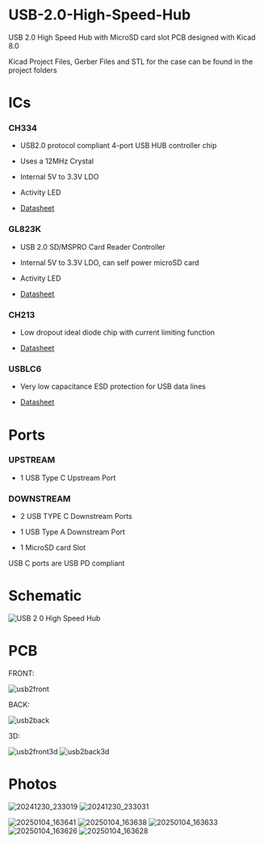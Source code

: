 # USB-2.0-High-Speed-Hub
USB 2.0 High Speed Hub with MicroSD card slot PCB designed with Kicad 8.0

Kicad Project Files, Gerber Files and STL for the case can be found in the project folders

# ICs

### CH334

  - USB2.0 protocol compliant 4-port USB HUB controller chip

  - Uses a 12MHz Crystal

  - Internal 5V to 3.3V LDO

  - Activity LED

  - [Datasheet](https://www.wch-ic.com/downloads/CH334DS1_PDF.html)

### GL823K 

  - USB 2.0 SD/MSPRO Card Reader Controller

  - Internal 5V to 3.3V LDO, can self power microSD card

  - Activity LED
  
  - [Datasheet](https://www.lcsc.com/datasheet/lcsc_datasheet_2409272232_Genesys-Logic-GL823K-HCY04_C284879.pdf)

### CH213
  - Low dropout ideal diode chip with current limiting function 

  - [Datasheet](https://www.wch-ic.com/downloads/CH213DS1_PDF.html)

### USBLC6
- Very low capacitance ESD protection for USB data lines

- [Datasheet](https://www.st.com/resource/en/datasheet/usblc6-2.pdf)

# Ports

### UPSTREAM

- 1 USB Type C Upstream Port

### DOWNSTREAM

- 2 USB TYPE C Downstream Ports

- 1 USB Type A Downstream Port 

- 1 MicroSD card Slot
  

USB C ports are USB PD compliant

# Schematic

![USB 2 0 High Speed Hub](https://github.com/user-attachments/assets/956f561a-7b00-48d1-b3c4-6078c97a1579)



# PCB

FRONT:

![usb2front](https://github.com/user-attachments/assets/167186eb-7bc8-475b-87d9-9a7ed7864972)

BACK:

![usb2back](https://github.com/user-attachments/assets/cc71902a-1425-4691-803e-1a51a9ec6be9)


3D:

![usb2front3d](https://github.com/user-attachments/assets/2677febe-bce6-4907-997a-e25dcd87d3b7)
![usb2back3d](https://github.com/user-attachments/assets/ea58d12d-f742-4a35-a15c-b558ad272c6c)

# Photos


![20241230_233019](https://github.com/user-attachments/assets/c52e5439-27c2-4a47-ba1c-e35d9b434988)
![20241230_233031](https://github.com/user-attachments/assets/9f820731-e31c-4584-849e-5e5f1e7fa4fa)

![20250104_163641](https://github.com/user-attachments/assets/cfa7925e-7b14-4dbe-b7b1-75b14382b441)
![20250104_163638](https://github.com/user-attachments/assets/65b3ee01-b506-432e-9825-b495bdbd49d8)
![20250104_163633](https://github.com/user-attachments/assets/3ee654a3-3201-4563-8da9-35beb3f176f4)
![20250104_163626](https://github.com/user-attachments/assets/90e1af2e-1aa3-45d7-8220-4eb204f7ef9f)
![20250104_163628](https://github.com/user-attachments/assets/5246d51a-b7b0-4315-b7e3-412d387d8d6e)
